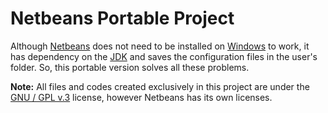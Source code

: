 # Netbeans Portable Project
Although [Netbeans](https://netbeans.apache.org/download/index.html) does not need to be installed on [Windows](https://www.microsoft.com/pt-br/software-download/windows10) to work, it has dependency on the [JDK](https://www.oracle.com/technetwork/java/javase/downloads/index.html) and saves the configuration files in the user's folder.
So, this portable version solves all these problems. 

**Note:** All files and codes created exclusively in this project are under the [GNU / GPL v.3](https://www.gnu.org/licenses/gpl-3.0.en.html) license, however Netbeans has its own licenses.
